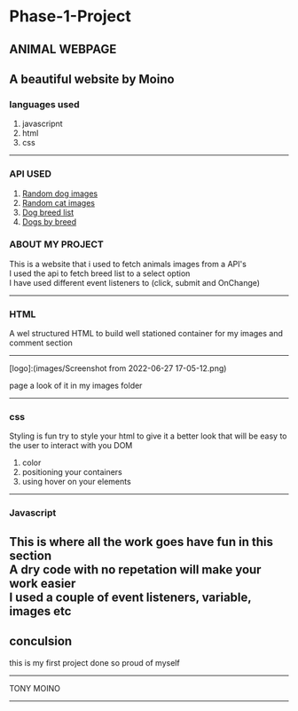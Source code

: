 # Phase-1-Project

## ANIMAL WEBPAGE

A beautiful website by Moino
---

### languages used

 1. javascripnt
 2. html
 3. css

 ---

### API USED

1. [Random dog images](https://dog.ceo/api/breeds/image/random)
2. [Random cat images](https://aws.random.cat/meow)
3. [Dog breed list](https://dog.ceo/api/breeds/list/all)
4. [Dogs by breed](https://dog.ceo/api/breed/${selectedbreed}/images)

### ABOUT MY PROJECT

This is a website that i used to fetch animals images from a API's  <br>
I used the api to fetch breed list to a select option  <br>
I have used different event listeners to (click, submit and OnChange)

---

### HTML

A wel structured HTML to build well stationed container for my images and comment section

---
[logo]:(images/Screenshot from 2022-06-27 17-05-12.png)

page a look of it in my images folder

---
### css

Styling is fun try to style your html to give it a better look that will be easy to the user to interact with you DOM
 1. color
 2. positioning your containers
 3. using hover on your elements
 
 ---

### Javascript

This is where all the work goes have fun in this section  <br>
A dry code with no repetation will make your work easier  <br>
I used a couple of event listeners, variable, images etc
 ---

## conculsion

this is my first project done so proud of myself

---
TONY MOINO

---
